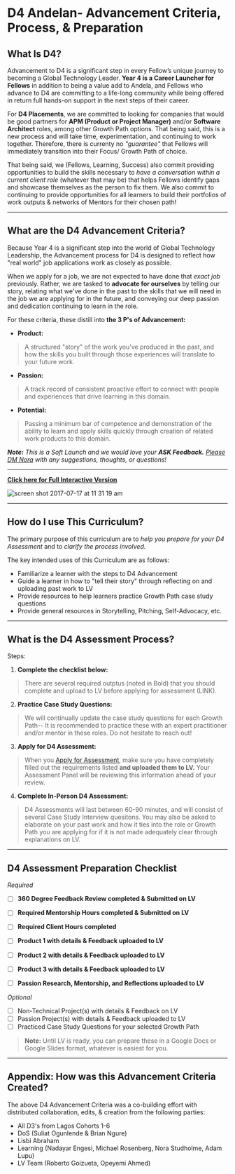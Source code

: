 # D4 Andelan- Advancement Criteria, Process, & Preparation

## What Is D4? 
Advancement to D4 is a significant step in every Fellow’s unique journey to becoming a Global Technology Leader. **Year 4 is a Career Launcher for Fellows** in addition to being a value add to Andela, and Fellows who advance to D4 are committing to a life-long community while being offered in return full hands-on support in the next steps of their career. 

For **D4 Placements**, we are committed to looking for companies that would be good partners for **APM (Product or Project Manager)** and/or **Software Architect** roles, among other Growth Path options. That being said, this is a new process and will take time, experimentation, and continuing to work together. Therefore, there is currenty no *"guarantee"* that Fellows will immediately transition into their Focus/ Growth Path of choice. 

That being said, we (Fellows, Learning, Success) also commit providing opportunities to build the skills necessary to *have a conversation within a current client role* (whatever that may be) that helps Fellows identify gaps and showcase themselves as the person to fix them. We also commit to continuing to provide opportunities for all learners to build their portfolios of work outputs & networks of Mentors for their chosen path! 

----

## What are the D4 Advancement Criteria? 
Because Year 4 is a significant step into the world of Global Technology Leadership, the Advancement process for D4 is designed to reflect how "real world" job applications work as closely as possible. 

When we apply for a job, we are not expected to have done that *exact job* previously. Rather, we are tasked to **advocate for ourselves** by telling our story, relating what we've done in the past to the skills that we will need in the job we are applying for in the future, and conveying our deep passion and dedication continuing to learn in the role. 

For these criteria, these distill into **the 3 P's of Advancement:** 
- **Product:** 
> A structured "story" of the work you've produced in the past, and how the skills you built through those experiences will translate to your future work. 
- **Passion:**
> A track record of consistent proactive effort to connect with people and experiences that drive learning in this domain.
- **Potential:**
> Passing a minimum bar of competence and demonstration of the ability to learn and apply skills quickly through creation of related work products to this domain.


***Note:**
This is a Soft Launch and we would love your **ASK Feedback.** [Please DM Nora](https://andela.slack.com/messages/@nora.studholme/) with any suggestions, thoughts, or questions!*

--- 
[**Click here for Full Interactive Version**](https://docs.google.com/presentation/d/1Scr4mTykOT3D8fKzVog02ABXgPGwaCQMPnSKQIvOFCo/pub?start=false&loop=false&delayms=3000)

![screen shot 2017-07-17 at 11 31 19 am](https://user-images.githubusercontent.com/5239538/28275964-80d4af3c-6ae3-11e7-8d6b-21c2e44c48a7.png)

-----

## How do I use This Curriculum? 
The primary purpose of this curriculum are to *help you prepare for your D4 Assessment* and to *clarify the process involved.*

The key intended uses of this Curriculum are as follows: 
- Familiarize a learner with the steps to D4 Advancement
- Guide a learner in how to "tell their story" through reflecting on and uploading past work to LV
- Provide resources to help learners practice Growth Path case study questions
- Provide general resources in Storytelling, Pitching, Self-Advocacy, etc. 



----

## What is the D4 Assessment Process? 

Steps: 
1. **Complete the checklist below:** 
> There are several required outptus (noted in Bold) that you should complete and upload to LV before applying for assessment (LINK). 
2. **Practice Case Study Questions:** 
> We will continually update the case study questions for each Growth Path-- It is recommended to practice these with an expert practitioner and/or mentor in these roles. Do not hesitate to reach out! 
3. **Apply for D4 Assessment:** 
> When you [Apply for Assessment](https://sites.google.com/andela.com/success/fellow-progression/assessment-request-process?authuser=1), make sure you have completely filled out the requirements listed **and uploaded them to LV.** Your Assessment Panel will be reviewing this information ahead of your review.
4. **Complete In-Person D4 Assessment:** 
> D4 Assessments will last between 60-90 minutes, and will consist of several Case Study Interview quesitons. You may also be asked to elaborate on your past work and how it ties into the role or Growth Path you are applying for if it is not made adequately clear through explanations on LV. 

---

## D4 Assessment Preparation Checklist

*Required*

- [ ] **360 Degree Feedback Review completed & Submitted on LV** 
- [ ] **Required Mentorship Hours completed & Submitted on LV** 
- [ ] **Required Client Hours completed** 
- [ ] **Product 1 with details & Feedback uploaded to LV** 
- [ ] **Product 2 with details & Feedback uploaded to LV** 
- [ ] **Product 3 with details & Feedback uploaded to LV** 
- [ ] **Passion Research, Mentorship, and Reflections uploaded to LV** 


*Optional*

- [ ] Non-Technical Project(s) with details & Feedback on LV
- [ ] Passion Project(s) with details & Feedback uploaded to LV 
- [ ] Practiced Case Study Questions for your selected Growth Path 

> **Note:** Until LV is ready, you can prepare these in a Google Docs or Google Slides format, whatever is easiest for you. 

-----

## Appendix: How was this Advancement Criteria Created? 
The above D4 Advancement Criteria was a co-building effort with distributed collaboration, edits, & creation from the following parties: 
- All D3's from Lagos Cohorts 1-6
- DoS (Suliat Ogunlende & Brian Ngure)
- Lisbi Abraham
- Learning (Nadayar Engesi, Michael Rosenberg, Nora Studholme, Adam Lupu) 
- LV Team (Roberto Goizueta, Opeyemi Ahmed)





